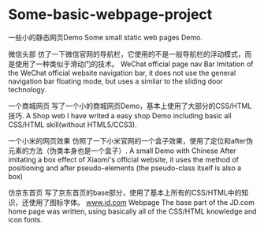 # Some-basic-webpage-project
一些小的静态网页Demo
Some small static web pages Demo.

微信头部
仿了一下微信官网的导航栏，它使用的不是一般导航栏的浮动模式，而是使用了一种类似于滑动门的技术。
WeChat official page nav Bar
Imitation of the WeChat official website navigation bar, it does not use the general navigation bar floating mode, but uses a similar to the sliding door technology.

一个商城网页
写了一个小的商城网页Demo，基本上使用了大部分的CSS/HTML技巧.
A Shop web
I have writed a easy shop Demo including basic all CSS/HTML skill(without HTML5/CCS3).

一个小米的网页效果
仿照了一下小米官网的一个盒子效果，使用了定位和after伪元素的方法（伪类本身也是一个盒子）.
A small Demo with Chinese
After imitating a box effect of Xiaomi's official website, it uses the method of positioning and after pseudo-elements (the pseudo-class itself is also a box)

仿京东首页
写了京东首页的base部分，使用了基本上所有的CSS/HTML中的知识，还使用了图标字体。
www.jd.com Webpage
The base part of the JD.com home page was written, using basically all of the CSS/HTML knowledge and icon fonts.
